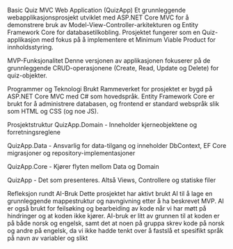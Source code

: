 

Basic Quiz MVC Web Application (QuizApp)
Et grunnleggende webapplikasjonsprosjekt utviklet med ASP.NET Core MVC for å demonstrere bruk av Model-View-Controller-arkitekturen og Entity Framework Core for databasetilkobling. Prosjektet fungerer som en Quiz-applikasjon med fokus på å implementere et Minimum Viable Product for innholdsstyring.

MVP-Funksjonalitet
Denne versjonen av applikasjonen fokuserer på de grunnleggende CRUD-operasjonene (Create, Read, Update og Delete) for quiz-objekter.

Programmer og Teknologi Brukt
Rammeverket for prosjektet er bygd på ASP.NET Core MVC med C# som hovedspråk. Entity Framework Core er brukt for å administrere databasen, og frontend er standard webspråk slik som HTML og CSS (og noe JS).

Prosjektstruktur
QuizApp.Domain - Inneholder kjerneobjektene og forretningsreglene

QuizApp.Data - Ansvarlig for data-tilgang og inneholder DbContext, EF Core migrasjoner og repository-implementasjoner

QuizApp.Core - Kjører flyten mellom Data og Domain

QuizApp - Det som presenteres. Altså Views, Controllere og statiske filer

Refleksjon rundt AI-Bruk
Dette prosjektet har aktivt brukt AI til å lage en grunnleggende mappestruktur og navngivning etter å ha beskrevet MVP. AI er også brukt for feilsøking og bearbeiding av kode når vi har møtt på hindringer og at koden ikke kjører.
AI-bruk er litt av grunnen til at koden er på både norsk og engelsk, samt det at noen på gruppa skrev kode på norsk og andre på engelsk, da vi ikke hadde tenkt over å fastslå et spesifikt språk på navn av variabler og slikt

